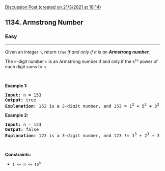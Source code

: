 [Discussion Post (created on 21/3/2021 at 18:14)](https://leetcode.com/problems/armstrong-number/discuss/1169702/C%2B%2B-100)  
<h2>1134. Armstrong Number</h2><h3>Easy</h3><hr><div><p>Given an integer <code>n</code>, return <code>true</code> <em>if and only if it is an <strong>Armstrong number</strong></em>.</p>

<p>The <code>k</code>-digit number <code>n</code> is an Armstrong number if and only if the <code>k<sup>th</sup></code> power of each digit sums to <code>n</code>.</p>

<p>&nbsp;</p>
<p><strong>Example 1:</strong></p>

<pre><strong>Input:</strong> n = 153
<strong>Output:</strong> true
<strong>Explanation:</strong> 153 is a 3-digit number, and 153 = 1<sup>3</sup> + 5<sup>3</sup> + 3<sup>3</sup>.
</pre>

<p><strong>Example 2:</strong></p>

<pre><strong>Input:</strong> n = 123
<strong>Output:</strong> false
<strong>Explanation:</strong> 123 is a 3-digit number, and 123 != 1<sup>3</sup> + 2<sup>3</sup> + 3<sup>3</sup> = 36.
</pre>

<p>&nbsp;</p>
<p><strong>Constraints:</strong></p>

<ul>
	<li><code>1 &lt;= n &lt;= 10<sup>8</sup></code></li>
</ul>
</div>